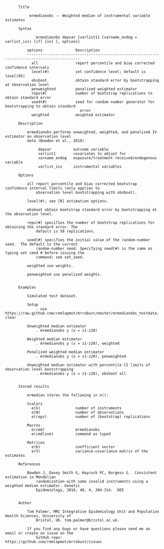           Title

               mrmedianobs -- Weighted median of instrumental variable estimates

          Syntax

                  mrmedianobs depvar [varlist1] (varname_endog = varlist_ivs) [if] [in] [, options]

              options               Description
              ----------------------------------------------------------------------------------------------
                all                 report percentile and bias corrected confidence intervals
                level(#)            set confidence level; default is level(95)
                obsboot             obtain standard error by bootstrapping at observation level
                penweighted         penalized weighted estimator
                reps(#)             number of bootstrap replications to obtain standard error
                seed(#)             seed for random number generator for bootstrapping to obtain standard
                                      error
                weighted            weighted estimator

          Description

              mrmedianobs performs unweighted, weighted, and penalized IV estimator on observation level
              data (Bowden et al., 2016).

                   depvar          outcome variable
                   varlist1        covariates to adjust for
                   varname_endog   exposure/treatment received/endogenous variable
                   varlist_ivs     instrumental variables

          Options

              all report percentile and bias corrected bootstrap confidence interval limits (only applies to
                  observation level bootstrapping with obsboot).

              level(#); see [R] estimation options.

              obsboot obtain bootstrap standard error by bootstrapping at the observation level.

              reps(#) specifies the number of bootstrap replications for obtaining the standard error. The
                  default is 50 replications.

              seed(#) specifies the initial value of the random-number seed.  The default is the current
                  random-number seed. Specifying seed(#) is the same as typing set seed # before issuing the
                  command; see set_seed.

              weighted use weights.

              penweighted use penalized weights.


          Examples

              Simulated test dataset.

              Setup
                  . use https://raw.github.com/remlapmot/mrrobust/master/mrmedianobs_testdata, clear

              Unweighted median estimator
                  . mrmedianobs y (x = z1-z20)

              Weighted median estimator
                  . mrmedianobs y (x = z1-z20), weighted

              Penalized weighted median estimator
                  . mrmedianobs y (x = z1-z20), penweighted

              Unweighted median estimator with percentile CI limits of observation level bootstrapping
                  . mrmedianobs y (x = z1-z20), obsboot all


          Stored results

              mrmedian stores the following in e():

              Scalars        
                e(k)                number of instruments
                e(N)                number of observations
                e(reps)             number of (bootstrap) replications

              Macros         
                e(cmd)              mrmedianobs
                e(cmdline)          command as typed

              Matrices       
                e(b)                coefficient vector
                e(V)                variance-covariance matrix of the estimates

          References

              Bowden J, Davey Smith G, Haycock PC, Burgess S.  Consistent estimation in Mendelian
                  randomization with some invalid instruments using a weighted median estimator. Genetic
                  Epidemiology, 2016, 40, 4, 304-314.  DOI


          Author

              Tom Palmer, MRC Integrative Epidemiology Unit and Population Health Sciences, University of
                  Bristol, UK. tom.palmer@bristol.ac.uk.

              If you find any bugs or have questions please send me an email or create an issue on the
                  GitHub repo: https://github.com/remlapmot/mrrobust/issues
